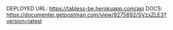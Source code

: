 DEPLOYED URL: https://tabless-be.herokuapp.com/api
DOCS: https://documenter.getpostman.com/view/9275692/SVzxZLE3?version=latest
